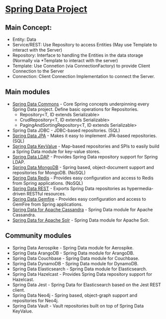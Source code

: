 # [Spring Data Project](https://projects.spring.io/spring-data/)
## Main Concept:
- Entity: Data 
- Service/REST: Use Repository to access Entities (May use Template to interact with the Server)
- Repository: Interface to handling the Entities in the data storage (Normally via *Template to interact with the server)
- Template: Use Connetion (via ConnectionFactory) to provide Client Connection to the Server
- Connection: Client Connection Implementation to connect the Server.

## Main modules
- [Spring Data Commons](https://docs.spring.io/spring-data/commons/docs/current/reference/html/) - Core Spring concepts underpinning every Spring Data project. Define basic operations for Repositories.
     - Repository<T, ID extends Serializable>
     - CrudRepository<T, ID extends Serializable>
     - PagingAndSortingRepository<T, ID extends Serializable>     
- Spring Data JDBC - JDBC-based repositories. (SQL)
- [Spring Data JPA](https://projects.spring.io/spring-data-jpa/) - Makes it easy to implement JPA-based repositories. (SQL)
- [Spring Data KeyValue](https://github.com/spring-projects/spring-data-keyvalue) - Map-based repositories and SPIs to easily build a Spring Data module for key-value stores.
- [Spring Data LDAP](https://projects.spring.io/spring-data-ldap/) - Provides Spring Data repository support for Spring LDAP.
- [Spring Data MongoDB](https://projects.spring.io/spring-data-mongodb/) - Spring based, object-document support and repositories for MongoDB. (NoSQL)
- [Spring Data Redis](https://projects.spring.io/spring-data-redis/) - Provides easy configuration and access to Redis from Spring applications. (NoSQL)
- [Spring Data REST](https://projects.spring.io/spring-data-rest/) - Exports Spring Data repositories as hypermedia-driven RESTful resources.
- [Spring Data Gemfire](https://projects.spring.io/spring-data-gemfire/) - Provides easy configuration and access to GemFire from Spring applications.
- [Spring Data for Apache Cassandra](https://projects.spring.io/spring-data-cassandra/) - Spring Data module for Apache Cassandra.
- [Spring Data for Apache Solr](https://projects.spring.io/spring-data-solr/) - Spring Data module for Apache Solr.

## Community modules
- Spring Data Aerospike - Spring Data module for Aerospike.
- Spring Data ArangoDB - Spring Data module for ArangoDB.
- Spring Data Couchbase - Spring Data module for Couchbase.
- Spring Data DynamoDB - Spring Data module for DynamoDB.
- Spring Data Elasticsearch - Spring Data module for Elasticsearch.
- Spring Data Hazelcast - Provides Spring Data repository support for Hazelcast.
- Spring Data Jest - Spring Data for Elasticsearch based on the Jest REST client.
- Spring Data Neo4j - Spring based, object-graph support and repositories for Neo4j.
- Spring Data Vault - Vault repositories built on top of Spring Data KeyValue.

#
